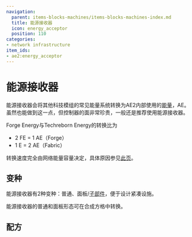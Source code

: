 ```yaml
---
navigation:
  parent: items-blocks-machines/items-blocks-machines-index.md
  title: 能源接收器
  icon: energy_acceptor
  position: 110
categories:
- network infrastructure
item_ids:
- ae2:energy_acceptor
---
```


# 能源接收器

<Row gap="20">
<BlockImage id="energy_acceptor" scale="8" /> 

<GameScene zoom="8" background="transparent">
  <ImportStructure src="../assets/blocks/cable_energy_acceptor.snbt" />
</GameScene>
</Row>

能源接收器会将其他科技模组的常见能量系统转换为AE2内部使用的[能量](../ae2-mechanics/energy.md)，AE。虽然<ItemLink id="controller" />也能做到这一点，但控制器的面非常珍贵，一般还是推荐使用能源接收器。

Forge Energy与Techreborn Energy的转换比为

*   2 FE = 1 AE（Forge）
*   1 E  = 2 AE（Fabric）

转换速度完全由网络能量容量决定，具体原因参见[此页](../ae2-mechanics/energy.md)。

## 变种

能源接收器有2种变种：普通、面板/[子部件](../ae2-mechanics/cable-subparts.md)，便于设计紧凑设施。

能源接收器的普通和面板形态可在合成方格中转换。

## 配方

<RecipeFor id="energy_acceptor" />

<RecipeFor id="cable_energy_acceptor" />